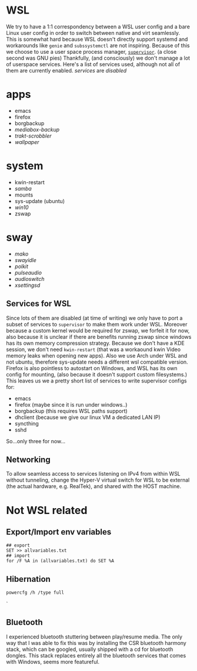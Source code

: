# WSL

We try to have a 1:1 correspondency between a WSL user config and a bare Linux user config in order to switch between native and virt seamlessly.
This is somewhat hard because WSL doesn't directly support systemd and workarounds like `genie` and `subssystemctl` are not inspiring.
Because of this we choose to use a user space process manager, [`supervisor`](https://github.com/Supervisor/supervisor). (a close second was GNU pies)
Thankfully, (and consciously) we don't manage a lot of userspace services. Here's a list of services used, although not all of them are currently enabled.
_services_ are _disabled_

# apps

- emacs
- firefox
- borgbackup
- _mediabox-backup_
- _trakt-scrobbler_
- _wallpaper_

# system

- kwin-restart
- _samba_
- mounts
- sys-update (ubuntu)
- _win10_
- zswap

# sway

- _mako_
- _swayidle_
- _polkit_
- _pulseaudio_
- _audioswitch_
- _xsettingsd_

## Services for WSL

Since lots of them are disabled (at time of writing) we only have to port a subset of services to `supervisor` to make them work under WSL. Moreover because a custom kernel would be required for zswap, we forfeit it for now, also because it is unclear if there are benefits running zswap since windows has its own memory compression strategy. Because we don't have a KDE session, we don't need `kwin-restart` (that was a workaound kwin Video memory leaks when opening new apps). Also we use Arch under WSL and not ubuntu, therefore sys-update needs a different wsl compatible version. Firefox is also pointless to autostart on Windows, and WSL has its own config for mounting, (also because it doesn't support custom filesystems.)
This leaves us we a pretty short list of services to write supervisor configs for:

- emacs
- firefox (maybe since it is run under windows..)
- borgbackup (this requires WSL paths support)
- dhclient (because we give our linux VM a dedicated LAN IP)
- syncthing
- sshd


So...only three for now...


## Networking
To allow seamless access to services listening on IPv4 from within WSL without tunneling, change the Hyper-V virtual switch for WSL to be external (the actual hardware, e.g. RealTek), and shared with the HOST machine.

# Not WSL related

## Export/Import env variables

```
## export
SET >> allvariables.txt
## import
for /F %A in (allvariables.txt) do SET %A
```


## Hibernation

``` sh
powercfg /h /type full
```

`

## Bluetooth
I experienced bluetooth stuttering between play/resume media. The only way that I was able to fix this was by installing the CSR bluetooth harmony stack, which can be googled, usually shipped with a cd for bluetooth dongles. This stack replaces entirely all the bluetooth services that comes with Windows, seems more featureful.
